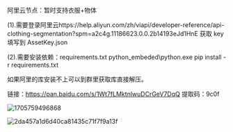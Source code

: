 阿里云节点：暂时支持衣服+物体

(1).需要登录阿里云https://help.aliyun.com/zh/viapi/developer-reference/api-clothing-segmentation?spm=a2c4g.11186623.0.0.2b14193eJd1HnE
获取 key 填写到 AssetKey.json

(2).需要安装依赖：requirements.txt
python_embeded\python.exe pip install -r requirements.txt

如果阿里的库安装不上可以到群里获取库直接解压。

链接：https://pan.baidu.com/s/1Wt7fLMktnlwuDCrGeV7DqQ
提取码：9c0f

![1705759496868](https://github.com/StartHua/Comfyui_ALY/assets/22284244/29ac156d-7513-402b-8dff-b0fb895d7f0e)


![2da457a1d6d40ca81435c71f7f9a13f](https://github.com/StartHua/Comfyui-Mine/assets/22284244/39173f9d-629c-4766-a852-efb358c45d48)
